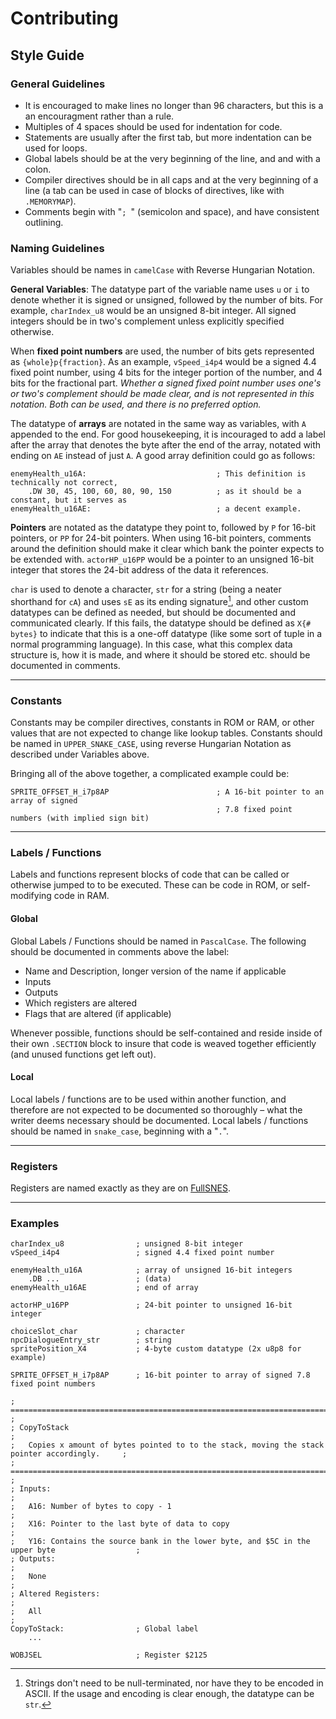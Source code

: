 # Contributing

## Style Guide

### General Guidelines

- It is encouraged to make lines no longer than 96 characters, but this is a an encouragment
rather than a rule.
- Multiples of 4 spaces should be used for indentation for code.
- Statements are usually after the first tab, but more indentation can be used for loops.
- Global labels should be at the very beginning of the line, and and with a colon.
- Compiler directives should be in all caps and at the very beginning of a line (a tab can be
used in case of blocks of directives, like with `.MEMORYMAP`).
- Comments begin with "`; `" (semicolon and space), and have consistent outlining.

### Naming Guidelines

Variables should be names in `camelCase` with Reverse Hungarian Notation.  

**General Variables**: The datatype part of the variable name uses `u` or `i` to denote whether
it is signed or unsigned, followed by the number of bits. For example, `charIndex_u8` would be 
an unsigned 8-bit integer. All signed integers should be in two's complement unless explicitly 
specified otherwise.  

When **fixed point numbers** are used, the number of bits gets represented as 
`{whole}p{fraction}`. As an example, `vSpeed_i4p4` would be a signed 4.4 fixed point number,
using 4 bits for the integer portion of the number, and 4 bits for the fractional part.
*Whether a signed fixed point number uses one's or two's complement should be made clear, and
is not represented in this notation. Both can be used, and there is no preferred option.*  

The datatype of **arrays** are notated in the same way as variables, with `A` appended to the
end. For good housekeeping, it is incouraged to add a label after the array that denotes the
byte after the end of the array, notated with ending on `AE` instead of just `A`. A good array
definition could go as follows:

```assembly
enemyHealth_u16A:                             ; This definition is technically not correct,
    .DW 30, 45, 100, 60, 80, 90, 150          ; as it should be a constant, but it serves as
enemyHealth_u16AE:                            ; a decent example.
```

**Pointers** are notated as the datatype they point to, followed by `P` for 16-bit pointers, or 
`PP` for 24-bit pointers. When using 16-bit pointers, comments around the definition should 
make it clear which bank the pointer expects to be extended with. `actorHP_u16PP` would be a
pointer to an unsigned 16-bit integer that stores the 24-bit address of the data it references.  

`char` is used to denote a character, `str` for a string (being a neater shorthand for `cA`)
and uses `sE` as its ending signature[^1], and other custom datatypes can be defined as needed,
but should be documented and communicated clearly. If this fails, the datatype should be
defined as `X{# bytes}` to indicate that this is a one-off datatype (like some sort of tuple in
a normal programming language). In this case, what this complex data structure is, how it is
made, and where it should be stored etc. should be documented in comments.

[^1]: Strings don't need to be null-terminated, nor have they to be encoded in ASCII. If the 
usage and encoding is clear enough, the datatype can be `str`.

---

### Constants

Constants may be compiler directives, constants in ROM or RAM, or other values that are not
expected to change like lookup tables. Constants should be named in `UPPER_SNAKE_CASE`, using
reverse Hungarian Notation as described under Variables above.

Bringing all of the above together, a complicated example could be:

```assembly
SPRITE_OFFSET_H_i7p8AP                        ; A 16-bit pointer to an array of signed 
                                              ; 7.8 fixed point numbers (with implied sign bit)
```

---

### Labels / Functions

Labels and functions represent blocks of code that can be called or otherwise jumped to to be
executed. These can be code in ROM, or self-modifying code in RAM.

#### Global

Global Labels / Functions should be named in `PascalCase`. The following should be documented
in comments above the label:

- Name and Description, longer version of the name if applicable
- Inputs
- Outputs
- Which registers are altered
- Flags that are altered (if applicable)

Whenever possible, functions should be self-contained and reside inside of their own `.SECTION`
block to insure that code is weaved together efficiently (and unused functions get left out).

#### Local

Local labels / functions are to be used within another function, and therefore are not expected
to be documented so thoroughly – what the writer deems necessary should be documented. Local
labels / functions should be named in `snake_case`, beginning with a "`.`".

---

### Registers

Registers are named exactly as they are on [FullSNES](https://problemkaputt.de/fullsnes.htm#snesiomap).

---

### Examples

```assembly
charIndex_u8                ; unsigned 8-bit integer
vSpeed_i4p4                 ; signed 4.4 fixed point number

enemyHealth_u16A            ; array of unsigned 16-bit integers
    .DB ...                 ; (data)
enemyHealth_u16AE           ; end of array

actorHP_u16PP               ; 24-bit pointer to unsigned 16-bit integer

choiceSlot_char             ; character
npcDialogueEntry_str        ; string
spritePosition_X4           ; 4-byte custom datatype (2x u8p8 for example)

SPRITE_OFFSET_H_i7p8AP      ; 16-bit pointer to array of signed 7.8 fixed point numbers

; ============================================================================================= ;
; CopyToStack                                                                                   ;
;   Copies x amount of bytes pointed to to the stack, moving the stack pointer accordingly.     ;
; ============================================================================================= ;
; Inputs:                                                                                       ;
;   A16: Number of bytes to copy - 1                                                            ;
;   X16: Pointer to the last byte of data to copy                                               ;
;   Y16: Contains the source bank in the lower byte, and $5C in the upper byte                  ;
; Outputs:                                                                                      ;
;   None                                                                                        ;
; Altered Registers:                                                                            ;
;   All                                                                                         ;
CopyToStack:                ; Global label
    ...

WOBJSEL                     ; Register $2125
```
